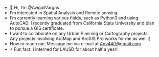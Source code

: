 - 👋 Hi, I’m @AvigailVargas
-  I’m interested in Spatial Analysis and Remote sensing.
-  I’m currently learning various fields, such as Python3 and using AutoCAD. I recently graduated from California State University and plan to pursue a GIS certificate.
-  I want to collaborate on any Urban Planning or Cartography projects. Any projects involving ArcMap and ArcGIS Pro works for me as well :)
-  How to reach me: Message me via e-mail at Anv440@gmail.com
- ⚡ Fun fact: I interned for LAUSD for about half a year!
